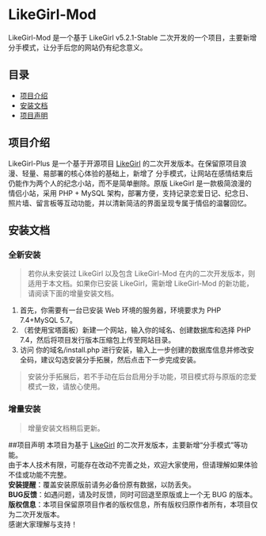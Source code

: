 # LikeGirl-Mod
LikeGirl-Mod 是一个基于 LikeGirl v5.2.1-Stable 二次开发的一个项目，主要新增分手模式，让分手后您的网站仍有纪念意义。

## 目录
- [项目介绍](#项目介绍)
- [安装文档](#安装文档)
- [项目声明](#项目声明)

## 项目介绍
LikeGirl-Plus 是一个基于开源项目 [LikeGirl](https://gitee.com/kiCode111/like-girl5.0.0) 的二次开发版本。在保留原项目浪漫、轻量、易部署的核心体验的基础上，新增了 分手模式，让网站在感情结束后仍能作为两个人的纪念小站，而不是简单删除。原版 LikeGirl 是一款极简浪漫的情侣小站，采用 PHP + MySQL 架构，部署方便，支持记录恋爱日记、纪念日、照片墙、留言板等互动功能，并以清新简洁的界面呈现专属于情侣的温馨回忆。

## 安装文档
### 全新安装
> 若你从未安装过 LikeGirl 以及包含 LikeGirl-Mod 在内的二次开发版本，则适用于本文档。如果你已安装 LikeGirl，需新增 LikeGirl-Mod 的新功能，请阅读下面的增量安装文档。
1. 首先，你需要有一台已安装 Web 环境的服务器，环境要求为 PHP 7.4+MySQL 5.7。
2. （若使用宝塔面板）新建一个网站，输入你的域名、创建数据库和选择 PHP 7.4，然后将项目发行版本压缩包上传至网站目录。
3. 访问 你的域名/install.php 进行安装，输入上一步创建的数据库信息并修改安全码，建议勾选安装分手拓展，然后点击下一步完成安装。
> 安装分手拓展后，若不手动在后台启用分手功能，项目模式将与原版的恋爱模式一致，请放心使用。
### 增量安装
> 增量安装文档稍后更新。

##项目声明
本项目为基于 [LikeGirl](https://github.com/zkeq/like-girl) 的二次开发版本，主要新增“分手模式”等功能。  
由于本人技术有限，可能存在改动不完善之处，欢迎大家使用，但请理解如果体验不佳或功能不完整。  
**安装提醒**：覆盖安装原版前请务必备份原有数据，以防丢失。  
**BUG反馈**：如遇问题，请及时反馈，同时可回退至原版或上一个无 BUG 的版本。  
**版权信息**：本项目保留原项目作者的版权信息，所有版权归原作者所有，本项目仅为二次开发版本。  
感谢大家理解与支持！
